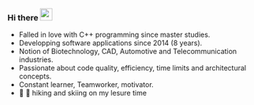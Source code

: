### Hi there <img src="https://media.giphy.com/media/hvRJCLFzcasrR4ia7z/giphy.gif" width="25px">

- Falled in love with C++ programming since master studies. 
- Developping software applications since 2014 (8 years).
- Notion of Biotechnology, CAD, Automotive and Telecommunication industries. 
- Passionate about code quality, efficiency, time limits and architectural concepts.
- Constant learner, Teamworker, motivator.
- :sunrise_over_mountains: :ski: hiking and skiing on my lesure time  
